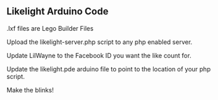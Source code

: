 ## Likelight Arduino Code

.lxf files are Lego Builder Files

Upload the likelight-server.php script to any php enabled server.

Update LilWayne to the Facebook ID you want the like count for.

Update the likelight.pde arduino file to point to the location of your php script.

Make the blinks!
